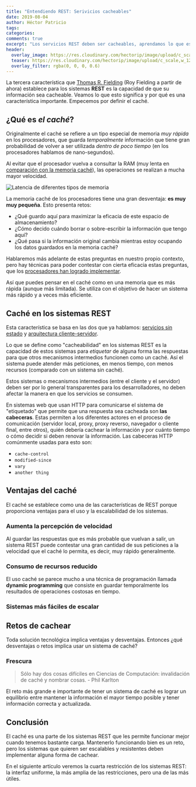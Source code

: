 ```yaml
---
title: "Entendiendo REST: Serivicios cacheables"
date: 2019-08-04
author: Héctor Patricio
tags:
categories: 
comments: true
excerpt: "Los servicios REST deben ser cacheables, aprendamos lo que esto significa y cómo podemos lograrlo."
header:
  overlay_image: https://res.cloudinary.com/hectorip/image/upload/c_scale,w_1200/v1570679826/laura-ockel-nIEHqGSymRU-unsplash_gsspla.jpg
  teaser: https://res.cloudinary.com/hectorip/image/upload/c_scale,w_1200/v1570679826/laura-ockel-nIEHqGSymRU-unsplash_gsspla.jpg
  overlay_filter: rgba(0, 0, 0, 0.6)
---
```


La tercera característica que [Thomas R. Fielding](https://twitter.com/fielding) (Roy Fielding a partir de ahora) establece para los sistemas **REST** es la capacidad de que su información sea cacheable. Veamos lo que esto significa y por qué es una característica importante. Empecemos por definir el caché.

## ¿Qué es _el caché_?

Originalmente el caché se refiere a un tipo especial de memoria _muy rápida_ en los procesadores, que guarda _temporalmente_ información que tiene gran probabilidad de volver a ser utilizada _dentro de poco tiempo_ (en los procesadores hablamos de nano-segundos).

Al evitar que el procesador vuelva a consultar la RAM (muy lenta en [comparación con la memoria caché](https://gist.github.com/jboner/2841832)), las operaciones se realizan a mucha mayor velocidad.

![Latencia de diferentes tipos de memoria](https://i.imgur.com/k0t1e.png)

La memoria caché de los procesadores tiene una gran desventaja: **es muy muy pequeña**. Esto presenta retos:

- ¿Qué guardo aquí para maximizar la eficacia de este espacio de almacenamiento?
- ¿Cómo decido cuándo borrar o sobre-escribir la información que tengo aquí?
- ¿Qué pasa si la información original cambia mientras estoy ocupando los datos guardados en la memoria caché?

Hablaremos más adelante de estas preguntas en nuestro propio contexto, pero hay técnicas para poder contestar con cierta eficacia estas preguntas, que los [procesadores han logrado implementar](http://user.it.uu.se/~yi/pdf-files/2014/euc14.pdf).

Así que puedes pensar en el caché como en una memoria que es más rápida (aunque más limitada). Se utiliza con el objetivo de hacer un sistema más rápido y a veces más eficiente.

## Caché en los sistemas REST

Esta característica se basa en las dos que ya hablamos: [servicios sin estado](/2019/08/03/entendiendo-rest-servidor-sin-estado.html) y [arquitectura cliente-servidor](/2019/07/04/entendiendo-rest-arquitectura-cliente-servidor.html).

Lo que se define como "cacheabilidad" en los sistemas REST es la capacidad de estos sistemas para _etiquetar_ de alguna forma las respuestas para que otros mecanismos intermedios funcionen como un caché. Así el sistema puede atender más peticiones, en menos tiempo, con menos recursos (comparado con un sistema sin caché).

Estos sistemas o mecanismos intermedios (entre el cliente y el servidor)
deben ser por lo general transparentes para los desarrolladores, no deben
afectar la manera en que los servicios se consumen.

En sistemas web que usan HTTP para comunicarse el sistema de "etiquetado" que permite que una respuesta sea cacheada son **las cabeceras**. Estas permiten a los diferentes actores en el proceso de comunicación (servidor local, proxy, proxy reverso, navegador o cliente final, entre otros), quién debería cachear la información y por cuánto tiempo o cómo decidir si deben renovar la información. Las cabeceras HTTP comúnmente usadas para esto son:

- `cache-control`
- `modified-since`
- `vary`
- `another thing`

## Ventajas del caché

El caché se establece como una de las características de REST porque proporciona ventajas para el uso y la escalabilidad de los sistemas.

### Aumenta la percepción de velocidad

Al guardar las respuestas que es más probable que vuelvan a salir, un sistema REST puede contestar una gran cantidad de sus peticiones a la velocidad que el caché lo permita, es decir, muy rápido generalmente.

### Consumo de recursos reducido

El uso caché se parece mucho a una técnica de programación llamada **dynamic programming** que consiste en guardar temporalmente los resultados de operaciones costosas en tiempo.

### Sistemas más fáciles de escalar

## Retos de cachear

Toda solución tecnológica implica ventajas y desventajas. Entonces ¿qué desventajas o retos implica usar un sistema de caché?

### Frescura

> Sólo hay dos cosas difíciles en Ciencias de Computación: invalidación de caché y nombrar cosas. - Phil Karlton

El reto más grande e importante de tener un sistema de caché es lograr un equilibrio entre mantener la información el mayor tiempo posible y tener información correcta y actualizada.

## Conclusión

El caché es una parte de los sistemas REST que les permite funcionar mejor cuando tenemos bastante carga. Mantenerlo funcionando bien es un reto, pero los sistemas que quieren ser escalables y resistentes deben implementar alguna forma de cachear.

En el siguiente artículo veremos la cuarta restricción de los sistemas REST: la interfaz uniforme, la más amplia de las restricciones, pero una de las más útiles.